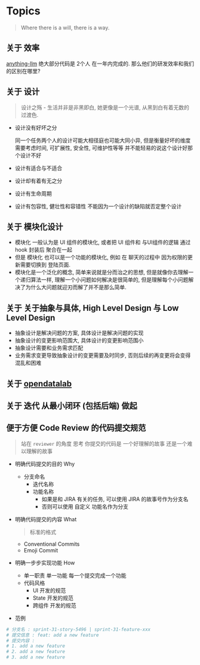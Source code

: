 # Topics

> Where there is a will, there is a way.

## 关于 效率

[anything-llm](https://github.com/Mintplex-Labs/anything-llm) 绝大部分代码是 2个人 在一年内完成的. 那么他们的研发效率和我们的区别在哪里?

## 关于 设计

> 设计之殇 - 生活并非是非黑即白, 她更像是一个光谱, 从黑到白有着无数的过渡色.

- 设计没有好坏之分

  同一个任务两个人的设计可能大相径庭也可能大同小异, 但是衡量好坏的维度需要考虑时间, 可扩展性, 安全性, 可维护性等等 并不能轻易的说这个设计好那个设计不好

- 设计有适合与不适合

- 设计却有着有无之分

- 设计有生命周期

- 设计有包容性, 健壮性和容错性
  不能因为一个设计的缺陷就否定整个设计

## 关于 模块化设计

- 模块化 一般认为是 UI 组件的模块化, 或者把 UI 组件和 与UI组件的逻辑 通过 hook 封装后 聚合在一起
- 但是 模块化 也可以是一个功能的模块化, 例如 在 聊天的过程中 因为权限的更新需要切换到 登陆页面.
- 模块化是一个泛化的概念, 简单来说就是分而治之的思想, 但是就像你去理解一个递归算法一样, 理解一个小问题如何解决是很简单的, 但是理解每个小问题解决了为什么大问题就迎刃而解了并不是那么简单.

## 关于 关于抽象与具体, High Level Design 与 Low Level Design

- 抽象设计是解决问题的方案, 具体设计是解决问题的实现
- 抽象设计的变更影响范围大, 具体设计的变更影响范围小
- 抽象设计需要和业务需求匹配
- 业务需求变更导致抽象设计的变更需要及时同步, 否则后续的再变更将会变得混乱和困难

## 关于 [opendatalab](https://opendatalab.com/)

## 关于 迭代 从最小闭环 (包括后端) 做起

## 便于方便 Code Review 的代码提交规范

> 站在 `reviewer` 的角度 思考 你提交的代码是 一个好理解的故事 还是一个难以理解的故事

- 明确代码提交的目的 Why
  - 分支命名
    - 迭代名称
    - 功能名称
      - 如果是和 JIRA 有关的任务, 可以使用 JIRA 的故事号作为分支名
      - 否则可以使用 自定义 功能名作为分支

- 明确代码提交的内容 What

  > 标准的格式

  - Conventional Commits
  - Emoji Commit

- 明确一步步实现功能 How
  - 单一职责 单一功能
    每一个提交完成一个功能
  - 代码风格
    - UI 开发的规范
    - State 开发的规范
    - 跨组件 开发的规范

- 范例

```bash
# 分支名 : sprint-31-story-5496 | sprint-31-feature-xxx
# 提交信息 : feat: add a new feature
# 提交内容 :
# 1. add a new feature
# 2. add a new feature
# 3. add a new feature
```

